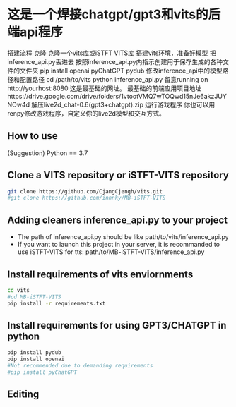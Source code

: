 # 这是一个焊接chatgpt/gpt3和vits的后端api程序
搭建流程
克隆
克隆一个vits库或iSTFT VITS库
搭建vits环境，准备好模型
把inference_api.py丢进去
按照inference_api.py内指示创建用于保存生成的各种文件的文件夹
pip install openai pyChatGPT pydub
修改inference_api中的模型路径和配置路径
cd /path/to/vits
python inference_api.py
留意running on http://yourhost:8080 这是最基础的网址。
最基础的前端应用项目地址https://drive.google.com/drive/folders/1vtootVMQ7wTOQwd15nJe6akzJUYNOw4d
解压live2d_chat-0.6(gpt3+chatgpt).zip
运行游戏程序
你也可以用renpy修改游戏程序，自定义你的live2d模型和交互方式。

## How to use
(Suggestion) Python == 3.7
## Clone a VITS repository or iSTFT-VITS repository
```sh
git clone https://github.com/CjangCjengh/vits.git
#git clone https://github.com/innnky/MB-iSTFT-VITS
```
## Adding cleaners inference_api.py to your project
- The path of inference_api.py should be like path/to/vits/inference_api.py
- If you want to launch this project in your server, it is recommanded to use iSTFT-VITS for tts: path/to/MB-iSTFT-VITS/inference_api.py
## Install requirements of vits enviornments
```sh
cd vits
#cd MB-iSTFT-VITS
pip install -r requirements.txt
```
## Install requirements for using GPT3/CHATGPT in python
```sh
pip install pydub 
pip install openai
#Not recommended due to demanding requirements
#pip install pyChatGPT
```
## Editing 
